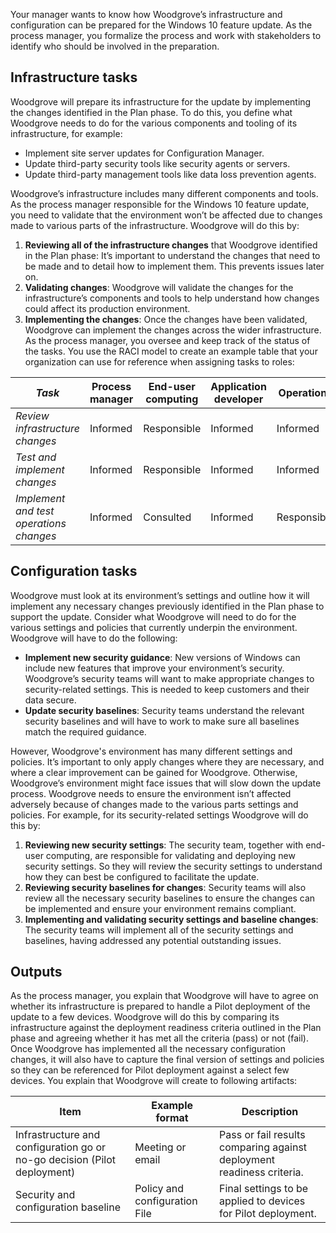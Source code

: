 Your manager wants to know how Woodgrove’s infrastructure and configuration can be prepared for the Windows 10 feature update. As the process manager, you formalize the process and work with stakeholders to identify who should be involved in the preparation.

## Infrastructure tasks

Woodgrove will prepare its infrastructure for the update by implementing the changes identified in the Plan phase. To do this, you define what Woodgrove needs to do for the various components and tooling of its infrastructure, for example:

- Implement site server updates for Configuration Manager.
- Update third-party security tools like security agents or servers.
- Update third-party management tools like data loss prevention agents.

Woodgrove’s infrastructure includes many different components and tools. As the process manager responsible for the Windows 10 feature update, you need to validate that the environment won’t be affected due to changes made to various parts of the infrastructure. Woodgrove will do this by:

1. **Reviewing all of the infrastructure changes** that Woodgrove identified in the Plan phase:  It’s important to understand the changes that need to be made and to detail how to implement them. This prevents issues later on.
1.  **Validating changes**: Woodgrove will validate the changes for the infrastructure’s components and tools to help understand how changes could affect its production environment. 
1.  **Implementing the changes**: Once the changes have been validated, Woodgrove can implement the changes across the wider infrastructure.
As the process manager, you oversee and keep track of the status of the tasks. You use the RACI model to create an example table that your organization can use for reference when assigning tasks to roles:

|*Task*  |Process manager  |End-user computing  |Application developer  |Operations |Security|
|---------|---------|---------|---------|---------|---------|
|*Review infrastructure changes*|Informed| Responsible|Informed|Informed|Informed|
|*Test and implement changes*|Informed|Responsible|Informed|Informed|Informed|
|*Implement and test operations changes*|Informed|Consulted|Informed|Responsible|Informed|

## Configuration tasks

Woodgrove must look at its environment’s settings and outline how it will implement any necessary changes previously identified in the Plan phase to support the update. Consider what Woodgrove will need to do for the various settings and policies that currently underpin the environment.  Woodgrove will have to do the following:
-   **Implement new security guidance**: New versions of Windows can include new features that improve your environment’s security. Woodgrove’s security teams will want to make appropriate changes to security-related settings. This is needed to keep customers and their data secure. 
-   **Update security baselines**: Security teams understand the relevant security baselines and will have to work to make sure all baselines match the required guidance.

However, Woodgrove's environment has many different settings and policies. It’s important to only apply changes where they are necessary, and where a clear improvement can be gained for Woodgrove. Otherwise, Woodgrove’s environment might face issues that will slow down the update process. Woodgrove needs to ensure the environment isn’t affected adversely because of changes made to the various parts settings and policies. For example, for its security-related settings Woodgrove will do this by:
1.  **Reviewing new security settings**:  The security team, together with end-user computing, are responsible for validating and deploying new security settings. So they will review the security settings to understand how they can best be configured to facilitate the update.
1.  **Reviewing security baselines for changes**: Security teams will also review all the necessary security baselines to ensure the changes can be implemented and ensure your environment remains compliant.
1.  **Implementing and validating security settings and baseline changes**: The security teams will implement all of the security settings and baselines, having addressed any potential outstanding issues.

## Outputs

As the process manager, you explain that Woodgrove will have to agree on whether its infrastructure is prepared to handle a Pilot deployment of the update to a few devices. Woodgrove will do this by comparing its infrastructure against the deployment readiness criteria outlined in the Plan phase and agreeing whether it has met all the criteria (pass) or not (fail).  
Once Woodgrove has implemented all the necessary configuration changes, it will also have to capture the final version of settings and policies so they can be referenced for Pilot deployment against a select few devices. You explain that Woodgrove will create to following artifacts:

|Item  |Example format  |Description  |
|---------|---------|---------|
|Infrastructure and configuration go or no-go decision (Pilot deployment) |Meeting or email|Pass or fail results comparing against deployment readiness criteria.|
|Security and configuration baseline|Policy and configuration File|Final settings to be applied to devices for Pilot deployment.|
